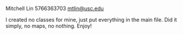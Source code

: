 Mitchell Lin
5766363703
mtlin@usc.edu

I created no classes for mine, just put everything in the main file. Did it simply, no maps, no nothing. Enjoy!